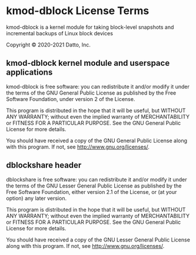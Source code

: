 # kmod-dblock License Terms

kmod-dblock is a kernel module for taking block-level snapshots and incremental backups of Linux block devices

Copyright © 2020-2021 Datto, Inc.

## kmod-dblock kernel module and userspace applications

kmod-dblock is free software: you can redistribute it and/or modify
it under the terms of the GNU General Public License as published by
the Free Software Foundation, under version 2 of the License.

This program is distributed in the hope that it will be useful,
but WITHOUT ANY WARRANTY; without even the implied warranty of
MERCHANTABILITY or FITNESS FOR A PARTICULAR PURPOSE.  See the
GNU General Public License for more details.

You should have received a copy of the GNU General Public License
along with this program.  If not, see <http://www.gnu.org/licenses/>.

## dblockshare header

dblockshare is free software: you can redistribute it and/or modify
it under the terms of the GNU Lesser General Public License as published by
the Free Software Foundation, either version 2.1 of the License, or
(at your option) any later version.

This program is distributed in the hope that it will be useful,
but WITHOUT ANY WARRANTY; without even the implied warranty of
MERCHANTABILITY or FITNESS FOR A PARTICULAR PURPOSE.  See the
GNU General Public License for more details.

You should have received a copy of the GNU Lesser General Public License
along with this program.  If not, see <http://www.gnu.org/licenses/>.
